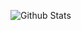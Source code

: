![Github Stats](https://github-readme-stats.vercel.app/api?username=sidsurakanti&theme=transparent)
